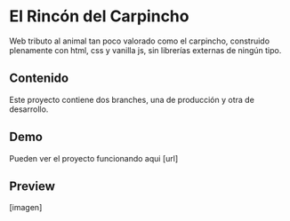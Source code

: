 # El Rincón del Carpincho

Web tributo al animal tan poco valorado como el carpincho, construido plenamente con html, css y vanilla js, sin librerías externas de ningún tipo.

## Contenido

Este proyecto contiene dos branches, una de producción y otra de desarrollo.

## Demo

Pueden ver el proyecto funcionando aqui [url]

## Preview

[imagen]

